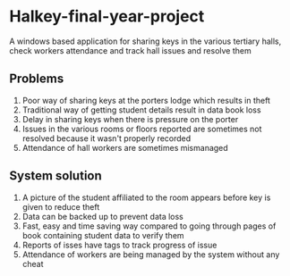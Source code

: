 # Halkey-final-year-project
A windows based application for sharing keys in the various tertiary halls, check workers attendance and track hall issues and resolve them
## Problems
1. Poor way of sharing keys at the porters lodge which results in theft 
2. Traditional way of getting student details result in data book loss
3. Delay in sharing keys when there is pressure on the porter
4. Issues in the various rooms or floors reported are sometimes not resolved because it wasn't properly recorded
5. Attendance of hall workers are sometimes mismanaged

## System solution
1. A picture of the student affiliated to the room appears before key is given to reduce theft
2. Data can be backed up to prevent data loss 
3. Fast, easy and time saving way compared to going through pages of book containing student data to verify them
4. Reports of isses have tags to track progress of issue
5. Attendance of workers are being managed by the system without any cheat
